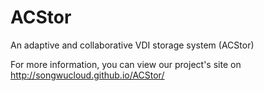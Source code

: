 # ACStor
An adaptive and collaborative VDI storage system (ACStor)

For more information, you can view our project's site on http://songwucloud.github.io/ACStor/
